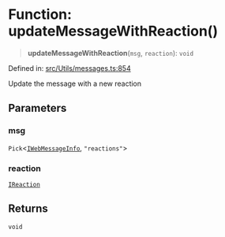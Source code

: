 # Function: updateMessageWithReaction()

> **updateMessageWithReaction**(`msg`, `reaction`): `void`

Defined in: [src/Utils/messages.ts:854](https://github.com/Fokusdotid/Baileys/blob/3533fb5d5a1e97f0cc8384505a121b389a346518/src/Utils/messages.ts#L854)

Update the message with a new reaction

## Parameters

### msg

`Pick`\<[`IWebMessageInfo`](../namespaces/proto/interfaces/IWebMessageInfo.md), `"reactions"`\>

### reaction

[`IReaction`](../namespaces/proto/interfaces/IReaction.md)

## Returns

`void`
